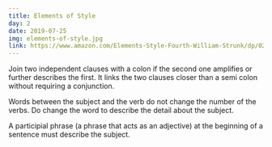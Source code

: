 ```yaml
---
title: Elements of Style
day: 2
date: 2019-07-25
img: elements-of-style.jpg
link: https://www.amazon.com/Elements-Style-Fourth-William-Strunk/dp/020530902X/
---
```


Join two independent clauses with a colon if the second one amplifies or further
describes the first. It links the two clauses closer than a semi colon without
requiring a conjunction.

Words between the subject and the verb do not change the number of the verbs. Do
change the word to describe the detail about the subject.

A participial phrase (a phrase that acts as an adjective) at the beginning of a
sentence must describe the subject.
